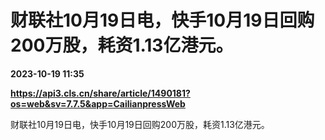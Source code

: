 # 财联社10月19日电，快手10月19日回购200万股，耗资1.13亿港元。

**2023-10-19 11:35**

**https://api3.cls.cn/share/article/1490181?os=web&sv=7.7.5&app=CailianpressWeb**

财联社10月19日电，快手10月19日回购200万股，耗资1.13亿港元。